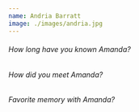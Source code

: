 ```yaml
---
name: Andria Barratt
image: ./images/andria.jpg
---
```

###### How long have you known Amanda?


###### How did you meet Amanda?


###### Favorite memory with Amanda?
